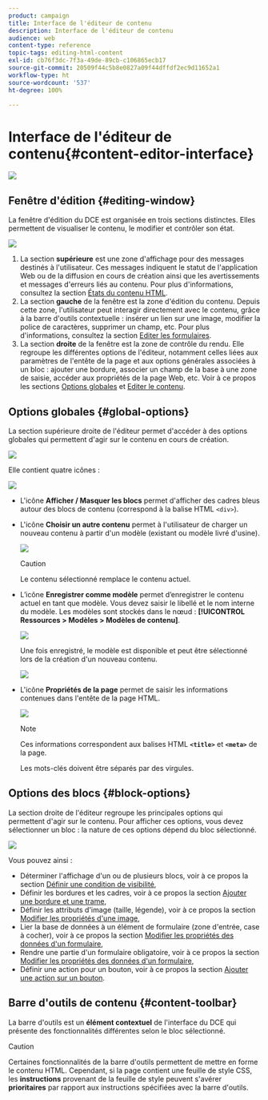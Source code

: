 ```yaml
---
product: campaign
title: Interface de l'éditeur de contenu
description: Interface de l'éditeur de contenu
audience: web
content-type: reference
topic-tags: editing-html-content
exl-id: cb76f3dc-7f3a-49de-89cb-c106865ecb17
source-git-commit: 20509f44c5b8e0827a09f44dffdf2ec9d11652a1
workflow-type: ht
source-wordcount: '537'
ht-degree: 100%

---
```


# Interface de l&#39;éditeur de contenu{#content-editor-interface}

![](../../assets/common.svg)

## Fenêtre d&#39;édition {#editing-window}

La fenêtre d&#39;édition du DCE est organisée en trois sections distinctes. Elles permettent de visualiser le contenu, le modifier et contrôler son état.

![](assets/dce_decoupe_window_nb.png)

1. La section **supérieure** est une zone d&#39;affichage pour des messages destinés à l&#39;utilisateur. Ces messages indiquent le statut de l&#39;application Web ou de la diffusion en cours de création ainsi que les avertissements et messages d&#39;erreurs liés au contenu. Pour plus d&#39;informations, consultez la section [États du contenu HTML](content-editing-best-practices.md#html-content-statuses).
1. La section **gauche** de la fenêtre est la zone d&#39;édition du contenu. Depuis cette zone, l&#39;utilisateur peut interagir directement avec le contenu, grâce à la barre d&#39;outils contextuelle : insérer un lien sur une image, modifier la police de caractères, supprimer un champ, etc. Pour plus d&#39;informations, consultez la section [Editer les formulaires](editing-content.md#editing-forms).
1. La section **droite** de la fenêtre est la zone de contrôle du rendu. Elle regroupe les différentes options de l&#39;éditeur, notamment celles liées aux paramètres de l&#39;entête de la page et aux options générales associées à un bloc : ajouter une bordure, associer un champ de la base à une zone de saisie, accéder aux propriétés de la page Web, etc. Voir à ce propos les sections [Options globales](#global-options) et [Editer le contenu](editing-content.md).

## Options globales {#global-options}

La section supérieure droite de l&#39;éditeur permet d&#39;accéder à des options globales qui permettent d&#39;agir sur le contenu en cours de création.

![](assets/dce_global_options.png)

Elle contient quatre icônes :

![](assets/dce_icons_sidebar.png)

* L&#39;icône **Afficher / Masquer les blocs** permet d&#39;afficher des cadres bleus autour des blocs de contenu (correspond à la balise HTML `<div>`).

* L&#39;icône **Choisir un autre contenu** permet à l&#39;utilisateur de charger un nouveau contenu à partir d&#39;un modèle (existant ou modèle livré d&#39;usine).

   ![](assets/dce_popup_templatechoice.png)

   >[!CAUTION]
   >
   >Le contenu sélectionné remplace le contenu actuel.

* L’icône **Enregistrer comme modèle** permet d’enregistrer le contenu actuel en tant que modèle. Vous devez saisir le libellé et le nom interne du modèle. Les modèles sont stockés dans le nœud : **[!UICONTROL Ressources > Modèles > Modèles de contenu]**.

   ![](assets/dce_popup_savetemplate.png)

   Une fois enregistré, le modèle est disponible et peut être sélectionné lors de la création d&#39;un nouveau contenu.

   ![](assets/dce_create_fromtemplate.png)

* L&#39;icône **Propriétés de la page** permet de saisir les informations contenues dans l&#39;entête de la page HTML.

   ![](assets/dce_popup_headerhtml.png)

   >[!NOTE]
   >
   >Ces informations correspondent aux balises HTML **`<title>`** et **`<meta>`** de la page.
   >
   >Les mots-clés doivent être séparés par des virgules.

## Options des blocs {#block-options}

La section droite de l&#39;éditeur regroupe les principales options qui permettent d&#39;agir sur le contenu. Pour afficher ces options, vous devez sélectionner un bloc : la nature de ces options dépend du bloc sélectionné.

![](assets/dce_right_section.png)

Vous pouvez ainsi :

* Déterminer l&#39;affichage d&#39;un ou de plusieurs blocs, voir à ce propos la section [Définir une condition de visibilité](editing-content.md#defining-a-visibility-condition),
* Définir les bordures et les cadres, voir à ce propos la section [Ajouter une bordure et une trame](editing-content.md#adding-a-border-and-background),
* Définir les attributs d&#39;image (taille, légende), voir à ce propos la section [Modifier les propriétés d&#39;une image](editing-content.md#editing-image-properties),
* Lier la base de données à un élément de formulaire (zone d&#39;entrée, case à cocher), voir à ce propos la section [Modifier les propriétés des données d&#39;un formulaire](editing-content.md#changing-the-data-properties-for-a-form),
* Rendre une partie d&#39;un formulaire obligatoire, voir à ce propos la section [Modifier les propriétés des données d&#39;un formulaire](editing-content.md#changing-the-data-properties-for-a-form),
* Définir une action pour un bouton, voir à ce propos la section [Ajouter une action sur un bouton](editing-content.md#adding-an-action-to-a-button).

## Barre d&#39;outils de contenu {#content-toolbar}

La barre d&#39;outils est un **élément contextuel** de l&#39;interface du DCE qui présente des fonctionnalités différentes selon le bloc sélectionné.

>[!CAUTION]
>
>Certaines fonctionnalités de la barre d&#39;outils permettent de mettre en forme le contenu HTML. Cependant, si la page contient une feuille de style CSS, les **instructions** provenant de la feuille de style peuvent s&#39;avérer **prioritaires** par rapport aux instructions spécifiées avec la barre d&#39;outils.
